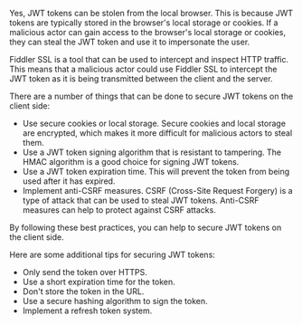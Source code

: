 Yes, JWT tokens can be stolen from the local browser. This is because JWT tokens are typically stored in the browser's local storage or cookies. If a malicious actor can gain access to the browser's local storage or cookies, they can steal the JWT token and use it to impersonate the user.

Fiddler SSL is a tool that can be used to intercept and inspect HTTP traffic. This means that a malicious actor could use Fiddler SSL to intercept the JWT token as it is being transmitted between the client and the server.

There are a number of things that can be done to secure JWT tokens on the client side:

- Use secure cookies or local storage. Secure cookies and local storage are encrypted, which makes it more difficult for malicious actors to steal them.
- Use a JWT token signing algorithm that is resistant to tampering. The HMAC algorithm is a good choice for signing JWT tokens.
- Use a JWT token expiration time. This will prevent the token from being used after it has expired.
- Implement anti-CSRF measures. CSRF (Cross-Site Request Forgery) is a type of attack that can be used to steal JWT tokens. Anti-CSRF measures can help to protect against CSRF attacks.

By following these best practices, you can help to secure JWT tokens on the client side.

Here are some additional tips for securing JWT tokens:

- Only send the token over HTTPS.
- Use a short expiration time for the token.
- Don't store the token in the URL.
- Use a secure hashing algorithm to sign the token.
- Implement a refresh token system.